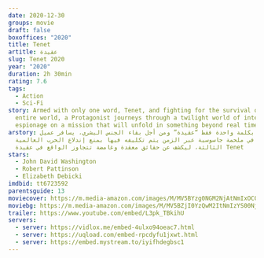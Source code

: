 ```yaml
---
date: 2020-12-30
groups: movie
draft: false
boxoffices: "2020"
title: Tenet
artitle: عقيدة
slug: Tenet 2020
year: "2020"
duration: 2h 30min
rating: 7.6
tags:
  - Action
  - Sci-Fi
story: Armed with only one word, Tenet, and fighting for the survival of the
  entire world, a Protagonist journeys through a twilight world of international
  espionage on a mission that will unfold in something beyond real time.
arstory: متسلحاً بكلمة واحدة فقط “عقيدة” ومن أجل بقاء الجنس البشري، يسافر عميل
  سري في ملحمة جاسوسية عبر الزمن يتم تكليفه فيها بمنع إندلاع الحرب العالمية
  الثالثة، ليكشف عن حقائق معقدة وغامضة تتجاوز الواقع في عقيدة Tenet
stars:
  - John David Washington
  - Robert Pattinson
  - Elizabeth Debicki
imdbid: tt6723592
parentsguide: 13
moviecover: https://m.media-amazon.com/images/M/MV5BYzg0NGM2NjAtNmIxOC00MDJmLTg5ZmYtYzM0MTE4NWE2NzlhXkEyXkFqcGdeQXVyMTA4NjE0NjEy._V1_FMjpg_UY853_.jpg
moviebg: https://m.media-amazon.com/images/M/MV5BZjI0YzQwM2ItNmIzYS00NjdiLWFlOTItZmVlMzFlMjBiYTdlXkEyXkFqcGdeQXVyMTkxNjUyNQ@@._V1_FMjpg_UX1280_.jpg
trailer: https://www.youtube.com/embed/L3pk_TBkihU
servers:
  - server: https://vidlox.me/embed-4ulxo94oeac7.html
  - server: https://uqload.com/embed-rpcdyfu1jxwt.html
  - server: https://embed.mystream.to/iyifhdegbsc1
---
```

